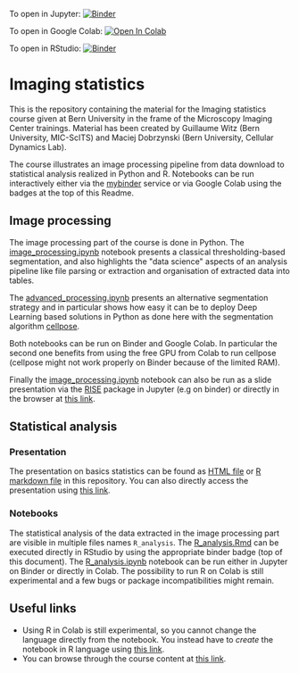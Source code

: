 To open in Jupyter: [![Binder](https://mybinder.org/badge_logo.svg)](https://mybinder.org/v2/gh/guiwitz/ImagingStats/f9f9450ca7091dd2a53aad9bd869840c565c14d7)

To open in Google Colab: [![Open In Colab](https://colab.research.google.com/assets/colab-badge.svg)](https://colab.research.google.com/github/guiwitz/ImagingStats/blob/master)

To open in RStudio: [![Binder](https://mybinder.org/badge_logo.svg)](https://mybinder.org/v2/gh/guiwitz/ImagingStats/f9f9450ca7091dd2a53aad9bd869840c565c14d7?urlpath=rstudio)

# Imaging statistics

This is the repository containing the material for the Imaging statistics course given at Bern University in the frame of the Microscopy Imaging Center trainings. Material has been created by Guillaume Witz (Bern University, MIC-ScITS) and Maciej Dobrzynski (Bern University, Cellular Dynamics Lab). 

The course illustrates an image processing pipeline from data download to statistical analysis realized in Python and R. Notebooks can be run interactively either via the [mybinder](https://mybinder.org/) service or via Google Colab using the badges at the top of this Readme.

## Image processing

The image processing part of the course is done in Python. The [image_processing.ipynb](image_processing.ipynb) notebook presents a classical thresholding-based segmentation, and also highlights the "data science" aspects of an analysis pipeline like file parsing or extraction and organisation of extracted data into tables.

The [advanced_processing.ipynb](advanced_processing.ipynb) presents an alternative segmentation strategy and in particular shows how easy it can be to deploy Deep Learning based solutions in Python as done here with the segmentation algorithm [cellpose](http://www.cellpose.org/).

Both notebooks can be run on Binder and Google Colab. In particular the second one benefits from using the free GPU from Colab to run cellpose (cellpose might not work properly on Binder because of the limited RAM).

Finally the [image_processing.ipynb](rise_presentation/image_processing_rise.ipynb) notebook can also be run as a slide presentation via the [RISE](https://rise.readthedocs.io/en/stable/) package in Jupyter (e.g on binder) or directly in the browser at [this link](https://guiwitz.github.io/ImagingStats/image_processing_rise.slides.html#/).

## Statistical analysis

### Presentation

The presentation on basics statistics can be found as [HTML file](statsBasics.html) or [R markdown file](statsBasics.Rmd) in this repository. You can also directly access the presentation using [this link](https://guiwitz.github.io/ImagingStats/statsBasics.html#1).

### Notebooks

The statistical analysis of the data extracted in the image processing part are visible in multiple files names ```R_analysis```. The [R_analysis.Rmd](R_analysis.Rmd) can be executed directly in RStudio by using the appropriate binder badge (top of this document). The [R_analysis.ipynb](R_analysis.ipynb) notebook can be run either in Jupyter on Binder or directly in Colab. The possibility to run R on Colab is still experimental and a few bugs or package incompatibilities might remain.

## Useful links

- Using R in Colab is still experimental, so you cannot change the language directly from the notebook. You instead have to *create* the notebook in R language using [this link](https://colab.research.google.com/#create=true&language=r).
- You can browse through the course content at [this link](https://guiwitz.github.io/ImagingStats).
